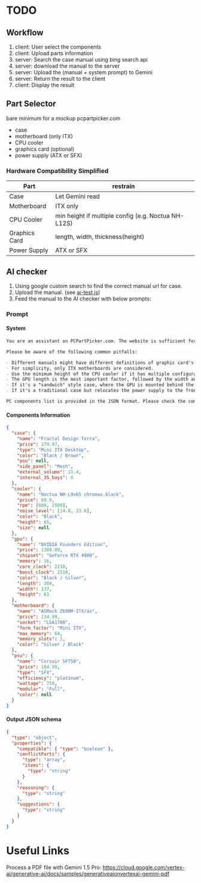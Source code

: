 # TODO

## Workflow

1. client: User select the components
2. client: Upload parts information
3. server: Search the case manual using bing search api
4. server: download the manual to the server
5. server: Upload the (manual + system prompt) to Gemini
6. server: Return the result to the client
7. client: Display the result

## Part Selector

bare minimum for a mockup pcpartpicker.com

- case
- motherboard (only ITX)
- CPU cooler
- graphics card (optional)
- power supply (ATX or SFX)

### Hardware Compatibility Simplified

| Part          | restrain                                            |
| ------------- | --------------------------------------------------- |
| Case          | Let Gemini read                                     |
| Motherboard   | ITX only                                            |
| CPU Cooler    | min height if multiple config (e.g. Noctua NH-L12S) |
| Graphics Card | length, width, thickness(height)                    |
| Power Supply  | ATX or SFX                                          |

## AI checker

1. Using google custom search to find the correct manual url for case.
2. Upload the manual. (see [ai-test.js](./ai-test.js))
3. Feed the manual to the AI checker with below prompts:

### Prompt

#### System

```markdown
You are an assistant on PCPartPicker.com. The website is sufficient for checking the traditional ATX build. That being said, you do NOT need to worry about the case expansion slots, the motherboard's PCIe slots, the CPU socket, the RAM slots, the power supply connectors, etc. Your task is solely to read the case manual and focus on the spatial compatibility of small-form-factor PC builds.

Please be aware of the following common pitfalls:

- Different manuals might have different definitions of graphic card's length, width, height. Height can be also called by "thickness" or "slot width". And in some extreme cases, the width can be height. However, the height/thickness/slot width is always the smallest and will not exceed 90mm. Thus for simplicity, you can use the smallest number for height, the middle number for width, and the largest number for length,
- For simplicity, only ITX motherboards are considered.
- Use the minimum height of the CPU cooler if it has multiple configurations.
- The GPU length is the most important factor, followed by the width and thickness.
- If it's a "sandwich" style case, where the GPU is mounted behind the motherboard, the sum of the GPU thickness and the CPU cooler height should not exceed the case's clearance.
- If it's a traditional case but relocates the power supply to the front, the CPU cooler height might be more limited if an ATX power supply is used.

PC components list is provided in the JSON format. Please check the compatibility of the components and provide the reasoning for the compatibility or incompatibility. If there are any conflicts, please list the conflicting components and provide suggestions if possible.
```

#### Components Information

```json
{
  "case": {
    "name": "Fractal Design Terra",
    "price": 179.97,
    "type": "Mini ITX Desktop",
    "color": "Black / Brown",
    "psu": null,
    "side_panel": "Mesh",
    "external_volume": 11.4,
    "internal_35_bays": 0
  },
  "cooler": {
    "name": "Noctua NH-L9x65 chromax.black",
    "price": 69.9,
    "rpm": [600, 2500],
    "noise_level": [14.8, 23.6],
    "color": "Black",
    "height": 65,
    "size": null
  },
  "gpu": {
    "name": "NVIDIA Founders Edition",
    "price": 1389.99,
    "chipset": "GeForce RTX 4080",
    "memory": 16,
    "core_clock": 2210,
    "boost_clock": 2510,
    "color": "Black / Silver",
    "length": 304,
    "width": 137,
    "height": 61
  },
  "motherboard": {
    "name": "ASRock Z690M-ITX/ax",
    "price": 134.99,
    "socket": "LGA1700",
    "form_factor": "Mini ITX",
    "max_memory": 64,
    "memory_slots": 2,
    "color": "Silver / Black"
  },
  "psu": {
    "name": "Corsair SF750",
    "price": 184.99,
    "type": "SFX",
    "efficiency": "platinum",
    "wattage": 750,
    "modular": "Full",
    "color": null
  }
}
```

#### Output JSON schema

```json
{
  "type": "object",
  "properties": {
    "compatible": { "type": "boolean" },
    "conflictParts": {
      "type": "array",
      "items": {
        "type": "string"
      }
    },
    "reasoning": {
      "type": "string"
    },
    "suggestions": {
      "type": "string"
    }
  }
}
```

# Useful Links

Process a PDF file with Gemini 1.5 Pro: https://cloud.google.com/vertex-ai/generative-ai/docs/samples/generativeaionvertexai-gemini-pdf
